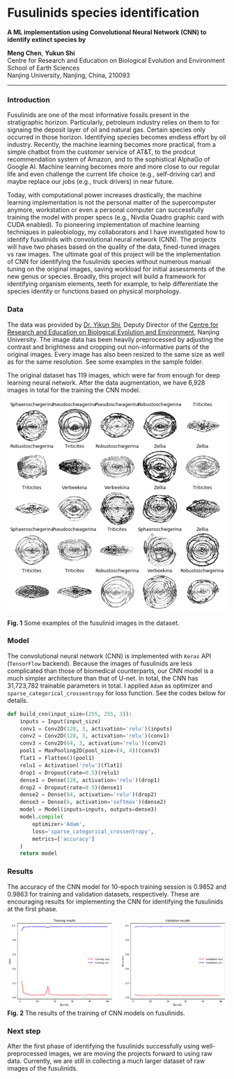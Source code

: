 # Fusulinids species identification

**A ML implementation using Convolutional Neural Network (CNN) to identify extinct species by**

**Meng Chen**, **Yukun Shi**                          
Centre for Research and Education on Biological Evolution and Environment          
School of Earth Sciences                                                            
Nanjing University, Nanjing, China, 210093                           

------------
### Introduction

Fusulinids are one of the most informative fossils present in the stratigraphic horizon. Particularly, petroleum industry relies on them to for signaing the deposit layer of oil and natural gas. Certain species only occurred in those horizon. Identifying species becomes endless effort by oil industry. Recently, the machine learning becomes more practical, from a simple chatbot from the customer service of AT&T, to the prodcut recommendation system of Amazon, and to the sophistical AlphaGo of Google AI. Machine learning becomes more and more close to our regular life and even challenge the current life choice (e.g., self-driving car) and maybe replace our jobs (e.g., truck drivers) in near future.

Today, with computational power increases drastically, the machine learning implementation is not the personal matter of the supercomputer anymore, workstation or even a personal computer can successfully training the model with proper specs (e.g., Nivdia Quadro graphic card with CUDA enabled). To pioneering implementation of machine learning techniques in paleobiology, my collaborators and I have investigated how to identify fusulinids with convolutional neural network (CNN). The projects will have two phases based on the quality of the data, fined-tuned images vs raw images. The ultimate goal of this project will be the implementation of CNN for identifying the fusulinids species without numerous manual tuning on the original images, saving workload for initial assessments of the new genus or species. Broadly, this project will build a framework for identifying organism elements, teeth for example, to help differentiate the species identity or functions based on physical morphology.


### Data

The data was provided by [Dr. Yikun Shi](https://es.nju.edu.cn/crebee/fjs/list.htm), Deputy Director of the [Centre for Research and Education on Biological Evolution and Environment](https://es.nju.edu.cn/crebee/), Nanjing University. The image data has been heavily preprocessed by adjusting the contrast and brightness and cropping out non-informative parts of the original images. Every image has also been resized to the same size as well as for the same resolution. See some examples in the sample folder.

The original dataset has 119 images, which were far from enough for deep learning neural network. After the data augmentation, we have 6,928 images in total for the training the CNN model.

![](fig_1.jpg)

**Fig. 1** Some examples of the fusulinid images in the dataset.

### Model

The convolutional neural network (CNN) is implemented with `Keras` API (`TensorFlow` backend). Because the images of fusulinids are less complicated than those of biomedical counterparts, our CNN model is a much simpler architecture than that of U-net. In total, the CNN has 31,723,782 trainable parameters in total. I applied `Adam` as optimizer and `sparse_categorical_crossentropy` for loss function. See the codes below for details.

```python
def build_cnn(input_size=(255, 255, 3)):
    inputs = Input(input_size)
    conv1 = Conv2D(128, 3, activation='relu')(inputs)
    conv2 = Conv2D(128, 3, activation='relu')(conv1)
    conv3 = Conv2D(64, 3, activation='relu')(conv2)
    pool1 = MaxPooling2D(pool_size=(4, 4))(conv3)
    flat1 = Flatten()(pool1)
    relu1 = Activation('relu')(flat1)
    drop1 = Dropout(rate=0.5)(relu1)
    dense1 = Dense(128, activation='relu')(drop1)
    drop2 = Dropout(rate=0.5)(dense1)
    dense2 = Dense(64, activation='relu')(drop2)
    dense3 = Dense(6, activation='softmax')(dense2)
    model = Model(inputs=inputs, outputs=dense3)
    model.compile(
        optimizer='Adam',
        loss='sparse_categorical_crossentropy', 
        metrics=['accuracy']
    )
    return model
```

### Results

The accuracy of the CNN model for 10-epoch training session is 0.9852 and 0.9863 for training and validation datasets, respectively. These are encouraging results for implementing the CNN for identifying the fusulinids at the first phase.

![](fig_2.png)
**Fig. 2** The results of the training of CNN models on fusulinids.

### Next step

After the first phase of identifying the fusulinids successfully using well-preprocessed images, we are moving the projects forward to using raw data. Currently, we are still in collecting a much larger dataset of raw images of the fusulinids.
